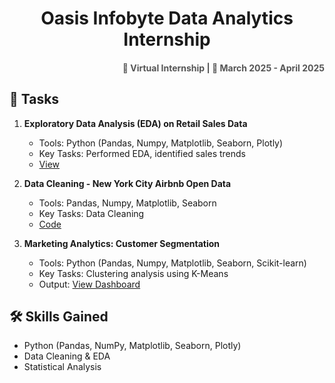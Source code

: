 
# <h1 align="center"> Oasis Infobyte Data Analytics Internship</h1>

<h4 align="right" style="font-size: 14px; color: #555;">
  📍 Virtual Internship | 📅 March 2025 - April 2025
</h4>

## 🔷 Tasks
1. **Exploratory Data Analysis (EDA) on Retail Sales Data**  
   - Tools: Python (Pandas, Numpy, Matplotlib, Seaborn, Plotly)
   - Key Tasks: Performed EDA, identified sales trends
   - [View](./sales_analysis.ipynb)

2. **Data Cleaning - New York City Airbnb Open Data**  
   - Tools: Pandas, Numpy, Matplotlib, Seaborn
   - Key Tasks: Data Cleaning
   - [Code](./customer_segmentation.ipynb)

3. **Marketing Analytics: Customer Segmentation**  
   - Tools: Python (Pandas, Numpy, Matplotlib, Seaborn, Scikit-learn)
   - Key Tasks: Clustering analysis using K-Means
   - Output: [View Dashboard](./dashboard/README.md)

## 🛠 Skills Gained
- Python (Pandas, NumPy, Matplotlib, Seaborn, Plotly)
- Data Cleaning & EDA
- Statistical Analysis




